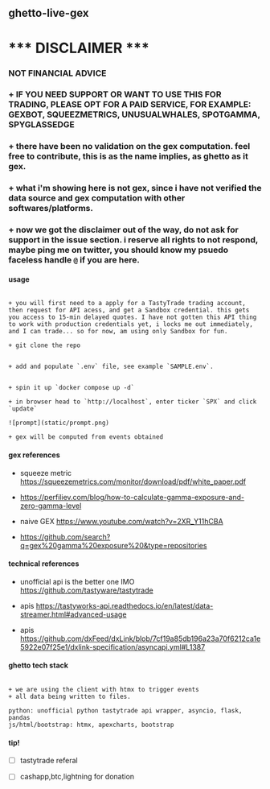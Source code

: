 

## ghetto-live-gex


# *** DISCLAIMER ***

### NOT FINANCIAL ADVICE

### + IF YOU NEED SUPPORT OR WANT TO USE THIS FOR TRADING, PLEASE OPT FOR A PAID SERVICE, FOR EXAMPLE: GEXBOT, SQUEEZMETRICS, UNUSUALWHALES, SPOTGAMMA, SPYGLASSEDGE

### + there have been no validation on the gex computation. feel free to contribute, this is as the name implies, as ghetto as it gex.

### + what i'm showing here is not gex, since i have not verified the data source and gex computation with other softwares/platforms.

### + now we got the disclaimer out of the way, do not ask for support in the issue section. i reserve all rights to not respond, maybe ping me on twitter, you should know my psuedo faceless handle `@` if you are here.


#### usage

```

+ you will first need to a apply for a TastyTrade trading account, then request for API acess, and get a Sandbox credential. this gets you access to 15-min delayed quotes. I have not gotten this API thing to work with production credentials yet, i locks me out immediately, and I can trade... so for now, am using only Sandbox for fun.

+ git clone the repo


+ add and populate `.env` file, see example `SAMPLE.env`.


+ spin it up `docker compose up -d`

+ in browser head to `http://localhost`, enter ticker `SPX` and click `update`

![prompt](static/prompt.png)

+ gex will be computed from events obtained 

```

#### gex references

+ squeeze metric https://squeezemetrics.com/monitor/download/pdf/white_paper.pdf

+ https://perfiliev.com/blog/how-to-calculate-gamma-exposure-and-zero-gamma-level

+ naive GEX https://www.youtube.com/watch?v=2XR_Y11hCBA

+ https://github.com/search?q=gex%20gamma%20exposure%20&type=repositories

#### technical references

+ unofficial api is the better one IMO https://github.com/tastyware/tastytrade

+ apis https://tastyworks-api.readthedocs.io/en/latest/data-streamer.html#advanced-usage

+ apis https://github.com/dxFeed/dxLink/blob/7cf19a85db196a23a70f6212ca1e5922e07f25e1/dxlink-specification/asyncapi.yml#L1387

#### ghetto tech stack

```

+ we are using the client with htmx to trigger events
+ all data being written to files.

python: unofficial python tastytrade api wrapper, asyncio, flask, pandas
js/html/bootstrap: htmx, apexcharts, bootstrap

```


#### tip!

+ [ ] tastytrade referal

+ [ ] cashapp,btc,lightning for donation

